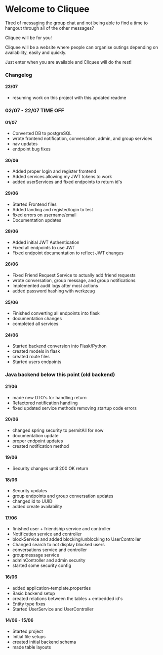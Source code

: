 # Welcome to Cliquee

Tired of messaging the group chat and not being able to find a time to hangout through all of the other messages?

Cliquee will be for you!

Cliquee will be a website where people can organise outings depending on availability, easily and quickly.

Just enter when you are available and Cliquee will do the rest!

### Changelog

#### 23/07

- resuming work on this project with this updated readme

### 02/07 - 22/07 TIME OFF

#### 01/07

- Converted DB to postgreSQL
- wrote frontend notification, conversation, admin, and group services
- nav updates
- endpoint bug fixes

#### 30/06

- Added proper login and register frontend
- Added services allowing my JWT tokens to work
- added userServices and fixed endpoints to return id's

#### 29/06

- Started Frontend files
- Added landing and register/login to test
- fixed errors on username/email
- Documentation updates

#### 28/06

- Added initial JWT Authentication
- Fixed all endpoints to use JWT
- Fixed endpoint documentation to reflect JWT changes

#### 26/06

- Fixed Friend Request Service to actually add friend requests
- wrote conversation, group message, and group notifications
- Implemented audit logs after most actions
- added password hashing with werkzeug

#### 25/06

- Finished converting all endpoints into flask
- documentation changes
- completed all services

#### 24/06

- Started backend conversion into Flask/Python
- created models in flask
- created route files
- Started users endpoints

### Java backend below this point (old backend)

#### 21/06

- made new DTO's for handling return
- Refactored notification handling
- fixed updated service methods removing startup code errors

#### 20/06

- changed spring security to permitAll for now
- documentation update
- proper endpoint updates
- created notification method

#### 19/06

- Security changes until 200 OK return

#### 18/06

- Security updates
- group endpoints and group conversation updates
- changed id to UUID
- added create availability

#### 17/06

- finished user + friendship service and controller
- Notification service and controller
- blockService and added blocking/unblocking to UserController
- Changed search to not display blocked users
- conversations service and controller
- groupmessage service
- adminController and admin security
- started some security config

#### 16/06

- added application-template.properties
- Basic backend setup
- created relations between the tables + embedded id's
- Entity type fixes
- Started UserService and UserController

#### 14/06 - 15/06

- Started project
- Initial file setups
- created initial backend schema
- made table layouts
